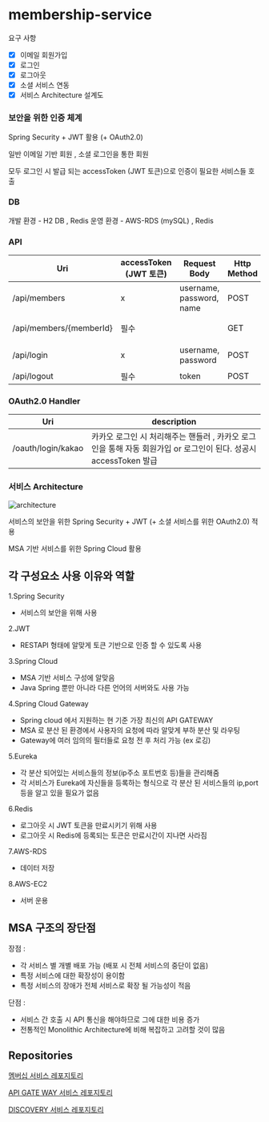 # membership-service

요구 사항

- [X]   이메일 회원가입
- [X]   로그인
- [X]   로그아웃
- [X]   소셜 서비스 연동
- [X]   서비스 Architecture 설계도 

### 보안을 위한 인증 체계
Spring Security + JWT 활용 (+ OAuth2.0)

일반 이메일 기반 회원 , 소셜 로그인을 통한 회원 

모두 로그인 시 발급 되는 accessToken (JWT 토큰)으로 인증이 필요한 서비스들 호출

### DB

개발 환경 - H2 DB , Redis
운영 환경 - AWS-RDS (mySQL) , Redis

### API

| Uri                                |accessToken (JWT 토큰) | Request Body                          |Http Method | description                |
| ------------------------------------ |--- |----------------------------- | ------ | -------------------------- |
| /api/members                       |x | username, password, name                               | POST    | 이메일 기반 회원가입      |
| /api/members/{memberId}            |필수 |                | GET   | 멤버 상세 조회      |
| /api/login                       |x | username, password                               | POST    | 이메일 기반 로그인      |
| /api/logout                       |필수 | token                               | POST    | 로그아웃      |


### OAuth2.0 Handler
| Uri                                | description                |
| ------------------------------------ | -------------------------- |
| /oauth/login/kakao                    |카카오 로그인 시 처리해주는 핸들러 , 카카오 로그인을 통해 자동 회원가입 or 로그인이 된다. 성공시 accessToken 발급 |


### 서비스 Architecture

![architecture](../../../../images/architecture.png)

서비스의 보안을 위한 Spring Security + JWT (+ 소셜 서비스를 위한 OAuth2.0) 적용

MSA 기반 서비스를 위한 Spring Cloud 활용

## 각 구성요소 사용 이유와 역할

1.Spring Security
- 서비스의 보안을 위해 사용

2.JWT
- RESTAPI 형태에 알맞게 토큰 기반으로 인증 할 수 있도록 사용

3.Spring Cloud
- MSA 기반 서비스 구성에 알맞음
- Java Spring 뿐만 아니라 다른 언어의 서버와도 사용 가능

4.Spring Cloud Gateway
- Spring cloud 에서 지원하는 현 기준 가장 최신의 API GATEWAY
- MSA 로 분산 된 환경에서 사용자의 요청에 따라 알맞게 부하 분산 및 라우팅
- Gateway에 여러 임의의 필터들로 요청 전 후 처리 가능 (ex 로깅)

5.Eureka
- 각 분산 되어있는 서비스들의 정보(ip주소 포트번호 등)들을 관리해줌
- 각 서비스가 Eureka에 자신들을 등록하는 형식으로 각 분산 된 서비스들의 ip,port 등을 알고 있을 필요가 없음

6.Redis
- 로그아웃 시 JWT 토큰을 만료시키기 위해 사용
- 로그아웃 시 Redis에 등록되는 토큰은 만료시간이 지나면 사라짐 

7.AWS-RDS
- 데이터 저장

8.AWS-EC2
- 서버 운용

## MSA 구조의 장단점

장점 :
- 각 서비스 별 개별 배포 가능 (배포 시 전체 서비스의 중단이 없음)
- 특정 서비스에 대한 확장성이 용이함
- 특정 서비스의 장애가 전체 서비스로 확장 될 가능성이 적음

단점 :
- 서비스 간 호출 시 API 통신을 해야하므로 그에 대한 비용 증가
- 전통적인 Monolithic Architecture에 비해 복잡하고 고려할 것이 많음


## Repositories

[멤버십 서비스 레포지토리](https://github.com/mks502/membership-service)

[API GATE WAY 서비스 레포지토리](https://github.com/mks502/apigateway-service)

[DISCOVERY 서비스 레포지토리](https://github.com/mks502/discoveryservice)